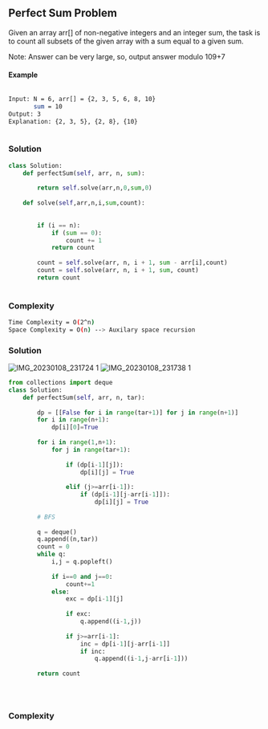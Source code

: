## Perfect Sum Problem

Given an array arr[] of non-negative integers and an integer sum, the task is to count all subsets of the given array with a sum equal to a given sum.

Note: Answer can be very large, so, output answer modulo 109+7
#### Example
```bash

Input: N = 6, arr[] = {2, 3, 5, 6, 8, 10}
       sum = 10
Output: 3
Explanation: {2, 3, 5}, {2, 8}, {10}



```
### Solution 

```python
class Solution:
	def perfectSum(self, arr, n, sum):
		
		return self.solve(arr,n,0,sum,0)
		
	def solve(self,arr,n,i,sum,count):
        
	    
	    if (i == n):
            if (sum == 0):
                count += 1
            return count
 
        count = self.solve(arr, n, i + 1, sum - arr[i],count)
        count = self.solve(arr, n, i + 1, sum, count)
        return count
        
```
### Complexity
```bash
Time Complexity = O(2^n)
Space Complexity = O(n) --> Auxilary space recursion
```
### Solution 

![IMG_20230108_231724 1](https://user-images.githubusercontent.com/94613732/211211132-ff96c82a-fe7e-4323-815f-715188443c08.jpg)
![IMG_20230108_231738 1](https://user-images.githubusercontent.com/94613732/211211154-26cd8a40-da19-4b17-9c62-8b5faf858727.jpg)



```python
from collections import deque
class Solution:
	def perfectSum(self, arr, n, tar):
	    
	    dp = [[False for i in range(tar+1)] for j in range(n+1)]
	    for i in range(n+1):
	        dp[i][0]=True
	        
	    for i in range(1,n+1):
	        for j in range(tar+1):
	            
	            if (dp[i-1][j]):
	                dp[i][j] = True
	                
	            elif (j>=arr[i-1]):
	                if (dp[i-1][j-arr[i-1]]):
	                    dp[i][j] = True
	  
	    # BFS
	    
	    q = deque()
	    q.append((n,tar))
	    count = 0
	    while q:
	        i,j = q.popleft()
	        
	        if i==0 and j==0:
	            count+=1
	        else:
    	        exc = dp[i-1][j]
    	        
    	        if exc:
    	            q.append((i-1,j))
    	        
    	        if j>=arr[i-1]:
    	            inc = dp[i-1][j-arr[i-1]]
    	            if inc:
    	                q.append((i-1,j-arr[i-1]))
    	                
	    return count


        
```
### Complexity
```bash

```


